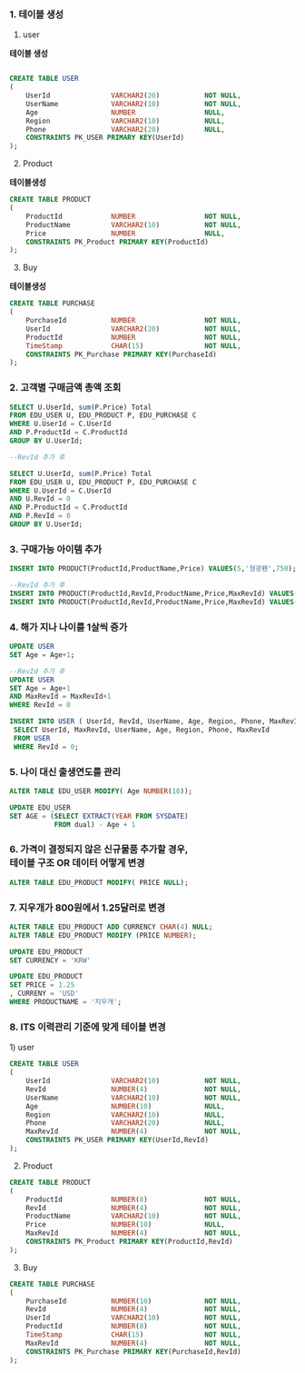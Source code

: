 <h3>
    1. 테이블 생성
</h3>



1) user

**테이블 생성**

~~~sql

CREATE TABLE USER
(
	UserId               VARCHAR2(20)  		   	NOT NULL,
	UserName             VARCHAR2(10)			NOT NULL,
	Age                  NUMBER					NULL,
	Region               VARCHAR2(10)			NULL,
	Phone                VARCHAR2(20)			NULL,
	CONSTRAINTS PK_USER PRIMARY KEY(UserId)
);
~~~

2) Product

**테이블생성**

~~~sql
CREATE TABLE PRODUCT
(
	ProductId            NUMBER              	NOT NULL,
	ProductName          VARCHAR2(10)			NOT NULL,
	Price                NUMBER					NULL,
	CONSTRAINTS PK_Product PRIMARY KEY(ProductId)
);

~~~

3) Buy

**테이블생성**

~~~sql
CREATE TABLE PURCHASE
(
	PurchaseId           NUMBER             	NOT NULL,
    UserId               VARCHAR2(20) 		   	NOT NULL,
    ProductId            NUMBER              	NOT NULL,
    TimeStamp            CHAR(15)				NOT NULL,
	CONSTRAINTS PK_Purchase PRIMARY KEY(PurchaseId)
);

~~~

<h3>
 2. 고객별 구매금액 총액 조회
</h3>



```sql
SELECT U.UserId, sum(P.Price) Total
FROM EDU_USER U, EDU_PRODUCT P, EDU_PURCHASE C
WHERE U.UserId = C.UserId
AND P.ProductId = C.ProductId
GROUP BY U.UserId;

--RevId 추가 후

SELECT U.UserId, sum(P.Price) Total
FROM EDU_USER U, EDU_PRODUCT P, EDU_PURCHASE C
WHERE U.UserId = C.UserId
AND U.RevId = 0
AND P.ProductId = C.ProductId
AND P.RevId = 0
GROUP BY U.UserId;
```



<h3>
    3. 구매가능 아이템 추가
</h3>



~~~sql
INSERT INTO PRODUCT(ProductId,ProductName,Price) VALUES(5,'형광펜',750);

--RevId 추가 후
INSERT INTO PRODUCT(ProductId,RevId,ProductName,Price,MaxRevId) VALUES(5,0,'형광펜',750,1);
INSERT INTO PRODUCT(ProductId,RevId,ProductName,Price,MaxRevId) VALUES(5,1,'형광펜',750,1);

~~~



<h3>
    4. 해가 지나 나이를 1살씩 증가
</h3>



~~~sql
UPDATE USER
SET Age = Age+1;

--RevId 추가 후
UPDATE USER
SET Age = Age+1
AND MaxRevId = MaxRevId+1
WHERE RevId = 0

INSERT INTO USER ( UserId, RevId, UserName, Age, Region, Phone, MaxRevId)
 SELECT UserId, MaxRevId, UserName, Age, Region, Phone, MaxRevId
 FROM USER
 WHERE RevId = 0;
~~~



<h3>
    5. 나이 대신 출생연도를 관리
</h3>



~~~sql
ALTER TABLE EDU_USER MODIFY( Age NUMBER(10));

UPDATE EDU_USER
SET AGE = (SELECT EXTRACT(YEAR FROM SYSDATE)
           FROM dual) - Age + 1
~~~





<h3>
    6. 가격이 결정되지 않은 신규물품 추가할 경우, </br>
    테이블 구조 OR 데이터 어떻게 변경
</h3>



~~~sql
ALTER TABLE EDU_PRODUCT MODIFY( PRICE NULL);

~~~



<h3>
    7. 지우개가 800원에서 1.25달러로 변경  
</h3>


~~~sql
ALTER TABLE EDU_PRODUCT ADD CURRENCY CHAR(4) NULL;
ALTER TABLE EDU_PRODUCT MODIFY (PRICE NUMBER);

UPDATE EDU_PRODUCT
SET CURRENCY = 'KRW'

UPDATE EDU_PRODUCT 
SET PRICE = 1.25
, CURRENY = 'USD'
WHERE PRODUCTNAME = '지우개';


~~~

<h3>
    8. ITS 이력관리 기준에 맞게 테이블 변경  
</h3>
1) user

~~~sql
CREATE TABLE USER
(
	UserId               VARCHAR2(10)   	   	NOT NULL,
    RevId				 NUMBER(4)				NOT NULL,
	UserName             VARCHAR2(10)			NOT NULL,
	Age                  NUMBER(10)				NULL,
	Region               VARCHAR2(10)			NULL,
	Phone                VARCHAR2(20)			NULL,
    MaxRevId			 NUMBER(4)				NOT NULL,
	CONSTRAINTS PK_USER PRIMARY KEY(UserId,RevId)
);
~~~

2) Product

~~~sql
CREATE TABLE PRODUCT
(
	ProductId            NUMBER(8)             	NOT NULL,
	RevId				 NUMBER(4)				NOT NULL,
    ProductName          VARCHAR2(10)			NOT NULL,
	Price                NUMBER(10)				NULL,
    MaxRevId			 NUMBER(4)				NOT NULL,
	CONSTRAINTS PK_Product PRIMARY KEY(ProductId,RevId)
);

~~~

3) Buy

~~~sql
CREATE TABLE PURCHASE
(
	PurchaseId           NUMBER(10)            	NOT NULL,
    RevId				 NUMBER(4)				NOT NULL,
    UserId               VARCHAR2(10)  		   	NOT NULL,
    ProductId            NUMBER(8)             	NOT NULL,
    TimeStamp            CHAR(15)				NOT NULL,
    MaxRevId			 NUMBER(4)				NOT NULL,
	CONSTRAINTS PK_Purchase PRIMARY KEY(PurchaseId,RevId)
);

~~~
